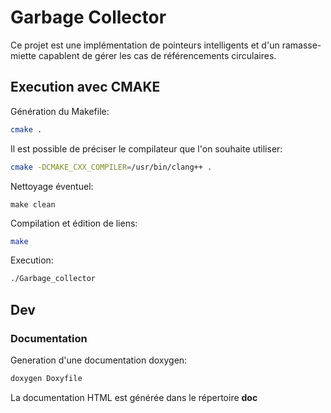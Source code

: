 # Garbage Collector
Ce projet est une implémentation de pointeurs intelligents et d'un ramasse-miette capablent de gérer les cas de référencements circulaires.

## Execution avec CMAKE
Génération du Makefile:
```sh
cmake .
```
Il est possible de préciser le compilateur que l'on souhaite utiliser:
```sh
cmake -DCMAKE_CXX_COMPILER=/usr/bin/clang++ .
```
Nettoyage éventuel:
```
make clean
```
Compilation et édition de liens:
```sh
make
```
Execution:
```sh
./Garbage_collector
```
## Dev

### Documentation

Generation d'une documentation doxygen:
```sh
doxygen Doxyfile
```
La documentation HTML est générée dans le répertoire **doc**
